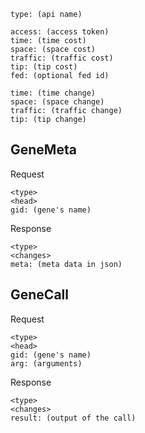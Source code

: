 <type>

    type: (api name)

<head>

    access: (access token)
    time: (time cost)
    space: (space cost)
    traffic: (traffic cost)
    tip: (tip cost)
    fed: (optional fed id)

<changes>

    time: (time change)
    space: (space change)
    traffic: (traffic change)
    tip: (tip change)

## GeneMeta

Request

    <type>
    <head>
    gid: (gene's name)

Response

    <type>
    <changes>
    meta: (meta data in json)

## GeneCall

Request 

    <type>
    <head>
    gid: (gene's name)
    arg: (arguments)

Response

    <type>
    <changes>
    result: (output of the call)
